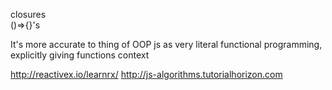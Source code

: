 closures  
()=>{}'s

It's more accurate to thing of OOP js as very literal functional programming,  explicitly giving functions context

http://reactivex.io/learnrx/
http://js-algorithms.tutorialhorizon.com